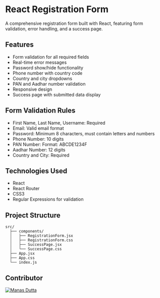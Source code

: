 # React Registration Form

A comprehensive registration form built with React, featuring form validation, error handling, and a success page.

## Features

- Form validation for all required fields
- Real-time error messages
- Password show/hide functionality
- Phone number with country code
- Country and city dropdowns
- PAN and Aadhar number validation
- Responsive design
- Success page with submitted data display


## Form Validation Rules

- First Name, Last Name, Username: Required
- Email: Valid email format
- Password: Minimum 8 characters, must contain letters and numbers
- Phone Number: 10 digits
- PAN Number: Format: ABCDE1234F
- Aadhar Number: 12 digits
- Country and City: Required

## Technologies Used

- React
- React Router
- CSS3
- Regular Expressions for validation

## Project Structure

```
src/
  ├── components/
  │   ├── RegistrationForm.jsx
  │   ├── RegistrationForm.css
  │   ├── SuccessPage.jsx
  │   └── SuccessPage.css
  ├── App.jsx
  ├── App.css
  └── index.js
```


## Contributor


[![Manas Dutta](https://avatars.githubusercontent.com/u/122201926?size=50)](https://github.com/manasdutta04 "Manas on GitHub") 
